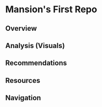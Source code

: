 # Mansion's First Repo

## Overview

## Analysis (Visuals)

## Recommendations 

## Resources

## Navigation
